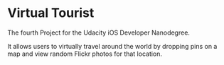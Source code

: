 # Virtual Tourist

The fourth Project for the Udacity iOS Developer Nanodegree.

It allows users to virtually travel around the world by dropping pins on a map and view random Flickr photos for that location.